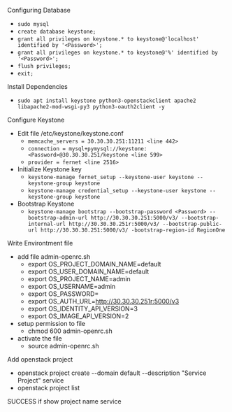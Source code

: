 Configuring Database
- `````sudo mysql`````
- `````create database keystone;````` 
- `````grant all privileges on keystone.* to keystone@'localhost' identified by '<Password>';````` 
- `````grant all privileges on keystone.* to keystone@'%' identified by '<Password>';`````
- `````flush privileges;````` 
- `````exit;`````
  
Install Dependencies
- `````sudo apt install keystone python3-openstackclient apache2 libapache2-mod-wsgi-py3 python3-oauth2client -y`````
  
Configure Keystone
- Edit file /etc/keystone/keystone.conf
  - `````memcache_servers = 30.30.30.251:11211 <line 442>`````
  - `````connection = mysql+pymysql://keystone:<Password>@30.30.30.251/keystone <line 599>`````
  - `````provider = fernet <line 2516>`````
- Initialize Keystone key
  - ````keystone-manage fernet_setup --keystone-user keystone --keystone-group keystone````
  - ````keystone-manage credential_setup --keystone-user keystone --keystone-group keystone````
- Bootstrap Keystone
  - ````keystone-manage bootstrap --bootstrap-password <Password> --bootstrap-admin-url http://30.30.30.251:5000/v3/ --bootstrap-internal-url http://30.30.30.251r:5000/v3/ --bootstrap-public-url http://30.30.30.251:5000/v3/ -bootstrap-region-id RegionOne````

Write Environtment file
- add file admin-openrc.sh
  - export OS_PROJECT_DOMAIN_NAME=default
  - export OS_USER_DOMAIN_NAME=default
  - export OS_PROJECT_NAME=admin
  - export OS_USERNAME=admin
  - export OS_PASSWORD=<Password>
  - export OS_AUTH_URL=http://30.30.30.251r:5000/v3
  - export OS_IDENTITY_API_VERSION=3
  - export OS_IMAGE_API_VERSION=2
- setup permission to file
  - chmod 600 admin-openrc.sh
- activate the file
  - source admin-openrc.sh

Add openstack project
- openstack project create --domain default --description "Service Project" service
- openstack project list

SUCCESS if show project name service
